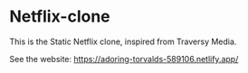 # Netflix-clone
This is the Static Netflix clone, inspired from Traversy Media.

See the website: https://adoring-torvalds-589106.netlify.app/
